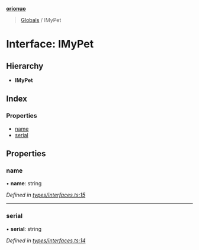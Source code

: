 **[orionuo](../README.md)**

> [Globals](../globals.md) / IMyPet

# Interface: IMyPet

## Hierarchy

* **IMyPet**

## Index

### Properties

* [name](imypet.md#name)
* [serial](imypet.md#serial)

## Properties

### name

•  **name**: string

*Defined in [types/interfaces.ts:15](https://github.com/msviha/orionuo/blob/5f19aed/src/types/interfaces.ts#L15)*

___

### serial

•  **serial**: string

*Defined in [types/interfaces.ts:14](https://github.com/msviha/orionuo/blob/5f19aed/src/types/interfaces.ts#L14)*
